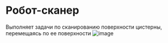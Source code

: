 # Робот-сканер
Выполняет задачи по сканированию поверхности цистерны, перемещаясь по ее поверхности
![image](https://github.com/user-attachments/assets/33d20737-0447-469b-a844-67448466e51d)
